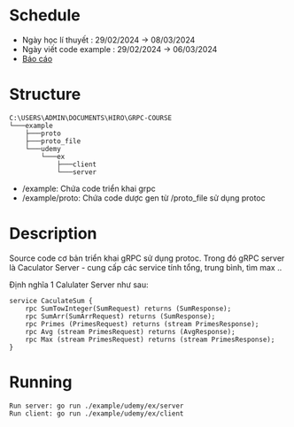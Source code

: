 # Schedule

- Ngày học lí thuyết : 29/02/2024 -> 08/03/2024
- Ngày viết code example : 29/02/2024 -> 06/03/2024
- [Báo cáo](https://docs.google.com/document/d/1ZE5Xary64_o2ZE4YkqoBnIHIzPPbIYkLmBIb6tNF5LA/edit)

# Structure

```
C:\USERS\ADMIN\DOCUMENTS\HIRO\GRPC-COURSE
└───example
    ├───proto
    ├───proto_file
    └───udemy
        └───ex
            ├───client
            └───server
```

- /example: Chứa code triển khai grpc
- /example/proto: Chứa code dược gen từ /proto_file sử dụng protoc

# Description

<p sytle="color='#22d3ee'">Source code cơ bản triển khai gRPC sử dụng protoc. Trong đó gRPC server là Caculator Server - cung cấp các service tính tổng, trung bình, tìm max ..</p>

Định nghĩa 1 Calulater Server như sau:

```
service CaculateSum {
    rpc SumTowInteger(SumRequest) returns (SumResponse);
    rpc SumArr(SumArrRequest) returns (SumResponse);
    rpc Primes (PrimesRequest) returns (stream PrimesResponse);
    rpc Avg (stream PrimesRequest) returns (AvgResponse);
    rpc Max (stream PrimesRequest) returns (stream PrimesResponse);
}
```

# Running

```
Run server: go run ./example/udemy/ex/server
Run client: go run ./example/udemy/ex/client
```
